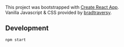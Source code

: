 This project was bootstrapped with [Create React App](https://github.com/facebook/create-react-app).<br/>
Vanilla Javascript & CSS provided by <a href="https://github.com/bradtraversy">bradtraversy</a>.

## Development
```
npm start
```
